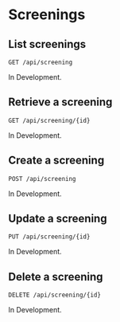 # Screenings

## List screenings

`GET /api/screening`

<aside class="warning">
In Development.
</aside>

## Retrieve a screening

`GET /api/screening/{id}`

<aside class="warning">
In Development.
</aside>

## Create a screening

`POST /api/screening`

<aside class="warning">
In Development.
</aside>

## Update a screening

`PUT /api/screening/{id}`

<aside class="warning">
In Development.
</aside>

## Delete a screening

`DELETE /api/screening/{id}`

<aside class="warning">
In Development.
</aside>
